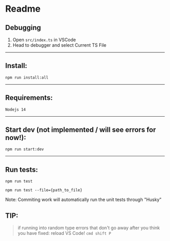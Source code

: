 # Readme

## Debugging

1. Open `src/index.ts` in VSCode
2. Head to debugger and select Current TS File

---

## Install:

`npm run install:all`

---

## Requirements:

`Nodejs 14`

---

## Start dev (not implemented / will see errors for now!):

`npm run start:dev`

---

## Run tests:

`npm run test`

`npm run test --file={path_to_file}`

Note: Commiting work will automatically run the unit tests through "Husky"

## TIP:

> if running into random type errors that don't go away after you think you have fixed: reload VS Code! `cmd shift P`
